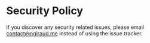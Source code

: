 # Security Policy

If you discover any security related issues, please email contact@ngiraud.me instead of using the issue tracker.

